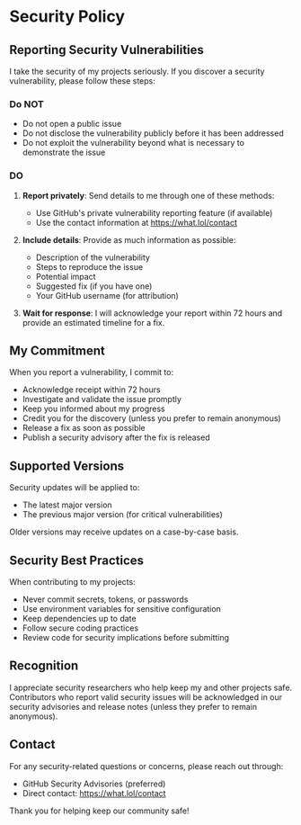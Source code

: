 # Security Policy

## Reporting Security Vulnerabilities

I take the security of my projects seriously. If you discover a security vulnerability, please follow these steps:

### Do NOT

- Do not open a public issue
- Do not disclose the vulnerability publicly before it has been addressed
- Do not exploit the vulnerability beyond what is necessary to demonstrate the issue

### DO

1. **Report privately**: Send details to me through one of these methods:
   - Use GitHub's private vulnerability reporting feature (if available)
   - Use the contact information at https://what.lol/contact

2. **Include details**: Provide as much information as possible:
   - Description of the vulnerability
   - Steps to reproduce the issue
   - Potential impact
   - Suggested fix (if you have one)
   - Your GitHub username (for attribution)

3. **Wait for response**: I will acknowledge your report within 72 hours and provide an estimated timeline for a fix.

## My Commitment

When you report a vulnerability, I commit to:

- Acknowledge receipt within 72 hours
- Investigate and validate the issue promptly
- Keep you informed about my progress
- Credit you for the discovery (unless you prefer to remain anonymous)
- Release a fix as soon as possible
- Publish a security advisory after the fix is released

## Supported Versions

Security updates will be applied to:
- The latest major version
- The previous major version (for critical vulnerabilities)

Older versions may receive updates on a case-by-case basis.

## Security Best Practices

When contributing to my projects:

- Never commit secrets, tokens, or passwords
- Use environment variables for sensitive configuration
- Keep dependencies up to date
- Follow secure coding practices
- Review code for security implications before submitting

## Recognition

I appreciate security researchers who help keep my and other projects safe. Contributors who report valid security issues will be acknowledged in our security advisories and release notes (unless they prefer to remain anonymous).

## Contact

For any security-related questions or concerns, please reach out through:
- GitHub Security Advisories (preferred)
- Direct contact: https://what.lol/contact

Thank you for helping keep our community safe!